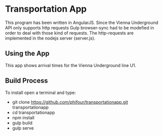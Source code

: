 # Transportation App
This program has been written in AngularJS.
Since the Vienna Underground API only supports http requests Gulp browser-sync had to be 
modefied in order to deal with those kind of requests. The http-requests are implemented in the nodejs server (server.js). 

## Using the App
This app shows arrival times for the Vienna Underground line U1.

## Build Process
To install open a terminal and type:
- git clone https://github.com/phifour/transportationapp.git transportationapp
- cd transportationapp
- npm install
- gulp build
- gulp serve


